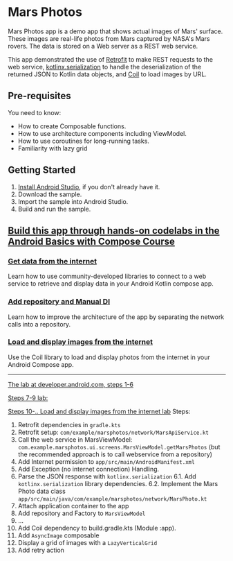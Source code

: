 Mars Photos
==================================

Mars Photos app is a demo app that shows actual images of Mars' surface. These images are
real-life photos from Mars captured by NASA's Mars rovers. The data is stored on a Web server
as a REST web service.

This app demonstrated the use of [Retrofit](https://square.github.io/retrofit/) to make REST requests to the web service, [kotlinx.serialization](https://github.com/Kotlin/kotlinx.serialization) to
handle the deserialization of the returned JSON to Kotlin data objects, and [Coil](https://coil-kt.github.io/coil/) to load images by URL.

Pre-requisites
--------------

You need to know:
- How to create Composable functions.
- How to use architecture components including ViewModel.
- How to use coroutines for long-running tasks.
- Familiarity with lazy grid

Getting Started
---------------

1. [Install Android Studio](https://developer.android.com/studio/install.html), if you don't already
   have it.
2. Download the sample.
3. Import the sample into Android Studio.
4. Build and run the sample.

## [Build this app through hands-on codelabs in the Android Basics with Compose Course](https://developer.android.com/courses/android-basics-compose/course)

### [Get data from the internet](https://developer.android.com/codelabs/basic-android-kotlin-compose-getting-data-internet)
Learn how to use community-developed libraries to connect to a web service to retrieve and display data in your Android Kotlin compose app. 

### [Add repository and Manual DI](https://developer.android.com/codelabs/basic-android-kotlin-compose-add-repository)
Learn how to improve the architecture of the app by separating the network calls into a repository.

### [Load and display images from the internet](https://developer.android.com/codelabs/basic-android-kotlin-compose-load-images)
Use the Coil library to load and display photos from the internet in your Android Compose app. 

---------------
[The lab at developer.android.com, steps 1-6](https://developer.android.com/codelabs/basic-android-kotlin-compose-getting-data-internet?continue=https%3A%2F%2Fdeveloper.android.com%2Fcourses%2Fpathways%2Fandroid-basics-compose-unit-5-pathway-1%23codelab-https%3A%2F%2Fdeveloper.android.com%2Fcodelabs%2Fbasic-android-kotlin-compose-getting-data-internet#5)


[Steps 7-9 lab: ](https://developer.android.com/codelabs/basic-android-kotlin-compose-add-repository?continue=https%3A%2F%2Fdeveloper.android.com%2Fcourses%2Fpathways%2Fandroid-basics-compose-unit-5-pathway-2%23codelab-https%3A%2F%2Fdeveloper.android.com%2Fcodelabs%2Fbasic-android-kotlin-compose-add-repository#0)


[Steps 10-.. Load and display images from the internet lab](https://developer.android.com/codelabs/basic-android-kotlin-compose-load-images?continue=https%3A%2F%2Fdeveloper.android.com%2Fcourses%2Fpathways%2Fandroid-basics-compose-unit-5-pathway-2%23codelab-https%3A%2F%2Fdeveloper.android.com%2Fcodelabs%2Fbasic-android-kotlin-compose-load-images#2)
Steps:

1. Retrofit dependencies in `gradle.kts`
2. Retrofit setup: `com/example/marsphotos/network/MarsApiService.kt`
3. Call the web service in MarsViewModel: `com.example.marsphotos.ui.screens.MarsViewModel.getMarsPhotos` (but the recommended approach is to call webservice from a repository)
4. Add Internet permission to `app/src/main/AndroidManifest.xml `
5. Add Exception (no internet connection) Handling.
6. Parse the JSON response with `kotlinx.serialization`
6.1. Add `kotlinx.serialization` library dependencies.
6.2. Implement the Mars Photo data class `app/src/main/java/com/example/marsphotos/network/MarsPhoto.kt`
7. Attach application container to the app
8. Add repository and Factory to `MarsViewModel`
9. ...
10. Add Coil dependency to build.gradle.kts (Module :app).
11. Add `AsyncImage` composable
12. Display a grid of images with a `LazyVerticalGrid`
13. Add retry action 